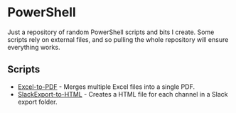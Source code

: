 # PowerShell

Just a repository of random PowerShell scripts and bits I create. Some scripts rely on external files, and so pulling the whole repository will ensure everything works.

## Scripts

* [Excel-to-PDF](Excel-to-PDF/) - Merges multiple Excel files into a single PDF.
* [SlackExport-to-HTML](SlackExport-to-HTML) - Creates a HTML file for each channel in a Slack export folder.

